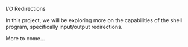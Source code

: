 I/O Redirections

In this project, we will be exploring more on the capabilities of the shell program, specifically input/output redirections.

More to come...
